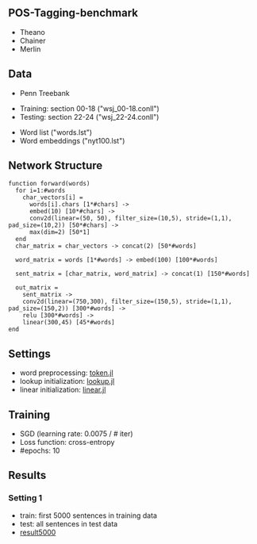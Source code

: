 ## POS-Tagging-benchmark
- Theano
- Chainer
- Merlin

## Data
* Penn Treebank
 - Training: section 00-18 ("wsj_00-18.conll")
 - Testing: section 22-24 ("wsj_22-24.conll")
* Word list ("words.lst")
* Word embeddings ("nyt100.lst")

## Network Structure
```
function forward(words)
  for i=1:#words
    char_vectors[i] =
      words[i].chars [1*#chars] ->
      embed(10) [10*#chars] ->
      conv2d(linear=(50, 50), filter_size=(10,5), stride=(1,1), pad_size=(10,2)) [50*#chars] ->
      max(dim=2) [50*1]
  end
  char_matrix = char_vectors -> concat(2) [50*#words]
  
  word_matrix = words [1*#words] -> embed(100) [100*#words]
  
  sent_matrix = [char_matrix, word_matrix] -> concat(1) [150*#words]
  
  out_matrix =
    sent_matrix ->
    conv2d(linear=(750,300), filter_size=(150,5), stride=(1,1), pad_size=(150,2)) [300*#words] ->
    relu [300*#words] ->
    linear(300,45) [45*#words]
end
```

## Settings
* word preprocessing: [token.jl](https://github.com/hshindo/Merlin.jl/blob/master/examples/postagging/token.jl)
* lookup initialization: [lookup.jl](https://github.com/hshindo/Merlin.jl/blob/master/src/functors/lookup.jl)
* linear initialization: [linear.jl](https://github.com/hshindo/Merlin.jl/blob/master/src/functors/linear.jl)

## Training
- SGD (learning rate: 0.0075 / # iter)
- Loss function: cross-entropy
- #epochs: 10

## Results
### Setting 1
* train: first 5000 sentences in training data
* test: all sentences in test data
* [result5000]()
